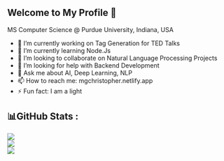 ## Welcome to My Profile 👋
MS Computer Science @ Purdue University, Indiana, USA
<!--
**christopher-2000/christopher-2000** is a ✨ _special_ ✨ repository because its `README.md` (this file) appears on your GitHub profile.
-->

- 🔭 I’m currently working on Tag Generation for TED Talks
- 🌱 I’m currently learning Node.Js
- 👯 I’m looking to collaborate on Natural Language Processing Projects
- 🤔 I’m looking for help with Backend Development
- 💬 Ask me about AI, Deep Learning, NLP
- 📫 How to reach me: mgchristopher.netlify.app
- ⚡ Fun fact: I am a light


## 📊GitHub Stats :
![](https://github-readme-stats.vercel.app/api?username=christopher-2000&theme=dark&hide_border=true&include_all_commits=false&count_private=false)<br/>
![](https://github-readme-streak-stats.herokuapp.com/?user=christopher-2000&theme=dark&hide_border=true)<br/>
![](https://github-readme-stats.vercel.app/api/top-langs/?username=christopher-2000&theme=dark&hide_border=true&include_all_commits=false&count_private=false&layout=compact)
